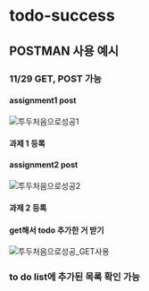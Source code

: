 # todo-success

## POSTMAN 사용 예시

### 11/29 GET, POST 가능

#### assignment1 post
![투두처음으로성공1](https://user-images.githubusercontent.com/101682617/204509961-235772b7-a503-43ae-974a-808950c875ff.jpg)

#### 과제 1 등록



#### assignment2 post
![투두처음으로성공2](https://user-images.githubusercontent.com/101682617/204510003-20f68c34-1c5e-423e-bdbd-f07d3c8ddfe4.jpg)

#### 과제 2 등록



#### get해서 todo 추가한 거 받기
![투두처음으로성공_GET사용](https://user-images.githubusercontent.com/101682617/204510043-dc0fbefd-a965-4df2-b6ab-a5d7b9845243.jpg)
### to do list에 추가된 목록 확인 가능
